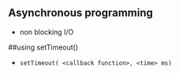 ## Asynchronous programming
- non blocking I/O

##using setTimeout()
- `setTimeout( <callback function>, <time> ms)`
